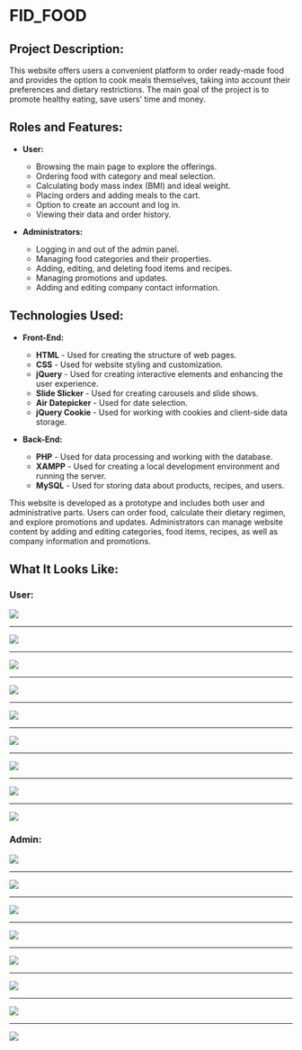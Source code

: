 
# FID_FOOD

## Project Description:
This website offers users a convenient platform to order ready-made food and provides the option to cook meals themselves, taking into account their preferences and dietary restrictions. The main goal of the project is to promote healthy eating, save users' time and money.

## Roles and Features:

+ **User:**
  + Browsing the main page to explore the offerings.
  + Ordering food with category and meal selection.
  + Calculating body mass index (BMI) and ideal weight.
  + Placing orders and adding meals to the cart.
  + Option to create an account and log in.
  + Viewing their data and order history.

+ **Administrators:**
  + Logging in and out of the admin panel.
  + Managing food categories and their properties.
  + Adding, editing, and deleting food items and recipes.
  + Managing promotions and updates.
  + Adding and editing company contact information.

## Technologies Used:

+ **Front-End:**
  + **HTML** - Used for creating the structure of web pages.
  + **CSS** - Used for website styling and customization.
  + **jQuery** - Used for creating interactive elements and enhancing the user experience.
  + **Slide Slicker** - Used for creating carousels and slide shows.
  + **Air Datepicker** - Used for date selection.
  + **jQuery Cookie** - Used for working with cookies and client-side data storage.

+ **Back-End:**
  + **PHP** - Used for data processing and working with the database.
  + **XAMPP** - Used for creating a local development environment and running the server.
  + **MySQL** - Used for storing data about products, recipes, and users.


This website is developed as a prototype and includes both user and administrative parts. Users can order food, calculate their dietary regimen, and explore promotions and updates. Administrators can manage website content by adding and editing categories, food items, recipes, as well as company information and promotions.

## What It Looks Like:

### User:

<kbd>
  <img src="/Project_img/user/Izvelne_1.PNG" />
</kbd>

----

<kbd>
  <img src="/Project_img/user/Izvelne_2.PNG" />
</kbd>

----

<kbd>
  <img src="/Project_img/user/Izvelne_3.PNG" />
</kbd>

----

<kbd>
  <img src="/Project_img/user/Akcijas.PNG" />
</kbd>

----

<kbd>
  <img src="/Project_img/user/Kontaktinformācija.PNG" />
</kbd>

----

<kbd>
  <img src="/Project_img/user/Kalkulators.PNG" />
</kbd>

----

<kbd>
  <img src="/Project_img/user/Grozs.PNG" />
</kbd>

----

<kbd>
  <img src="/Project_img/user/Pieslegties_reģistrēties.PNG" />
</kbd>

----

<kbd>
  <img src="/Project_img/user/Lietotāja_informācija.PNG" />
</kbd>

### Admin:

<kbd>
  <img src="/Project_img/admin/Kategorijas_īpašības_alerģijas.PNG" />
</kbd>

----

<kbd>
  <img src="/Project_img/admin/Ēdienu_pievienošana_dzēšana_rediģēšana_1.PNG" />
</kbd>

----

<kbd>
  <img src="/Project_img/admin/Ēdienu_pievienošana_dzēšana_rediģēšana_2.PNG" />
</kbd>

----

<kbd>
  <img src="/Project_img/admin/Receptes_pievienošana_dzēšana_rediģēšana_1.PNG" />
</kbd>

----

<kbd>
  <img src="/Project_img/admin/Receptes_pievienošana_dzēšana_rediģēšana_2.PNG" />
</kbd>

----

<kbd>
  <img src="/Project_img/admin/Akcijas_pievienošana_dzēšana.PNG" />
</kbd>

----

<kbd>
  <img src="/Project_img/admin/Kontaktinformāciju_pievienošana_rediģēšana.PNG" />
</kbd>

----

<kbd>
  <img src="/Project_img/admin/DB.PNG" />
</kbd>
